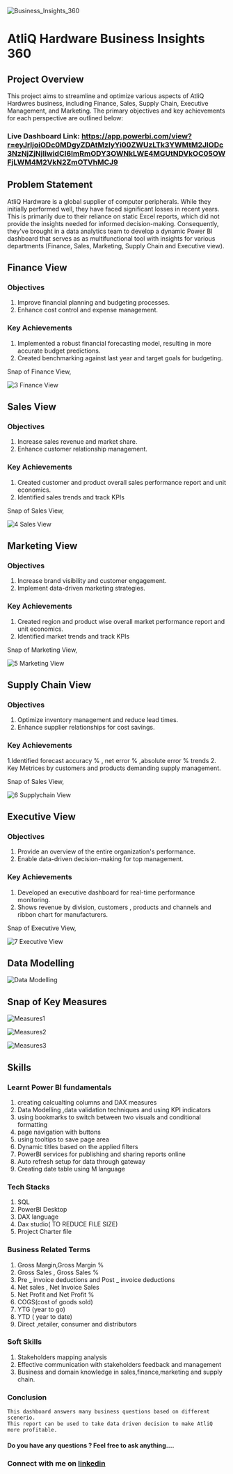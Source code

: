 ![Business_Insights_360](https://github.com/Ankit-KY/Business_Insights_360/assets/148628279/31800963-1608-4034-a048-17dd06fb6174)

# AtliQ Hardware Business Insights 360    

##  Project Overview
This project aims to streamline and optimize various aspects of  AtliQ Hardwres business, including Finance, Sales, Supply Chain, Executive Management, and Marketing. The primary objectives and key achievements for each perspective are outlined below:

### Live Dashboard Link: https://app.powerbi.com/view?r=eyJrIjoiODc0MDgyZDAtMzIyYi00ZWUzLTk3YWMtM2JlODc3NzNjZjNjIiwidCI6ImRmODY3OWNkLWE4MGUtNDVkOC05OWFjLWM4M2VkN2ZmOTVhMCJ9

## Problem Statement
AtliQ Hardware is a global supplier of computer peripherals. While they initially performed well, they have faced significant losses in recent years. This is primarily due to their reliance on static Excel reports, which did not provide the insights needed for informed decision-making. Consequently, they've brought in a data analytics team to develop a dynamic Power BI dashboard that serves as as multifunctional tool with insights for various departments (Finance, Sales, Marketing, Supply Chain and Executive view).

## Finance View

### Objectives
1. Improve financial planning and budgeting processes.
2. Enhance cost control and expense management.

### Key Achievements
1. Implemented a robust financial forecasting model, resulting in more accurate budget predictions.
2. Created benchmarking against last year and target goals for budgeting.

Snap of Finance View,

![3  Finance View](https://github.com/Ankit-KY/Business_Insights_360/assets/148628279/09ad33b9-ae1f-4baa-a795-eca81515da0d)

## Sales View

### Objectives
1. Increase sales revenue and market share.
2. Enhance customer relationship management.

### Key Achievements
1.  Created customer and product  overall sales performance report and unit economics. 
2. Identified sales trends and track KPIs

Snap of Sales View,

![4  Sales View](https://github.com/Ankit-KY/Business_Insights_360/assets/148628279/8e6872db-7947-40ef-8591-3d9a0c9a8f0c)

## Marketing View

### Objectives
1. Increase brand visibility and customer engagement.
2. Implement data-driven marketing strategies.

### Key Achievements
1. Created  region and product wise  overall market performance report and unit economics. 
2. Identified  market trends and track KPIs

Snap of Marketing View,

![5  Marketing View](https://github.com/Ankit-KY/Business_Insights_360/assets/148628279/c0ee45fb-0797-4ae1-b070-810208766054)

## Supply Chain View

### Objectives
1. Optimize inventory management and reduce lead times.
2. Enhance supplier relationships for cost savings.

### Key Achievements
1.Identified forecast accuracy % , net error % ,absolute error %  trends
2. Key Metrices by customers and products demanding supply management.

Snap of Sales View,

![6  Supplychain View](https://github.com/Ankit-KY/Business_Insights_360/assets/148628279/aa485013-0008-41f2-9070-9f5dbc1240dc)

## Executive View

### Objectives
1. Provide an overview of the entire organization's performance.
2. Enable data-driven decision-making for top management.

### Key Achievements
1. Developed an executive dashboard for real-time performance monitoring.
2.  Shows revenue by division, customers , products and channels and ribbon chart for manufacturers.

Snap of Executive View,

![7  Executive View](https://github.com/Ankit-KY/Business_Insights_360/assets/148628279/b438c9e0-c242-4a45-a2e2-29b26710a658)

## Data Modelling

![Data Modelling](https://github.com/Ankit-KY/Business_Insights_360/assets/148628279/48ef0c28-6a9e-4bd7-96ab-115fffba312b)

## Snap of Key Measures

![Measures1](https://github.com/Ankit-KY/Business_Insights_360/assets/148628279/8007ff4e-f1a9-415a-a9e0-ea6a4206d1a3)

![Measures2](https://github.com/Ankit-KY/Business_Insights_360/assets/148628279/7fdb0851-1a69-45c4-bb7e-edf74e164ad4)

![Measures3](https://github.com/Ankit-KY/Business_Insights_360/assets/148628279/a06f8d23-ea01-4674-93fa-7b80714a96a5)

## Skills
### Learnt Power BI fundamentals
  1. creating calcualting columns and DAX measures
  2. Data Modelling ,data validation techniques and using KPI indicators
  3. using bookmarks to switch between two visuals and conditional formatting
  4. page navigation with buttons
  5. using tooltips to save page area
  6. Dynamic titles based on the applied filters
  7. PowerBI services for publishing and sharing reports online
  8. Auto refresh setup for data through gateway
  9. Creating date table using M language
### Tech Stacks
1. SQL
2. PowerBI Desktop
3. DAX language
4. Dax studio( TO REDUCE FILE SIZE)
5. Project Charter file
 ### Business Related Terms
 1. Gross Margin,Gross Margin % 
 2. Gross Sales , Gross Sales % 
 3. Pre _ invoice deductions and Post _ invoice deductions
 4. Net sales , Net Invoice Sales 
 5. Net Profit and Net Profit %
 6. COGS(cost of goods sold)
 7. YTG (year to go)
 8. YTD ( year to date)
 9. Direct ,retailer, consumer and distributors
 ### Soft Skills
 1. Stakeholders mapping analysis
 2. Effective communication with stakeholders feedback and management
 3. Business and domain knowledge in sales,finance,marketing and supply chain.
 ### Conclusion
    This dashboard answers many business questions based on different scenerio.
    This report can be used to take data driven decision to make AtliQ more profitable.


#### Do you have  any questions ? Feel free to ask anything….
### Connect with me on [linkedin](https://www.linkedin.com/in/ankit-kumar-yadav3027)
